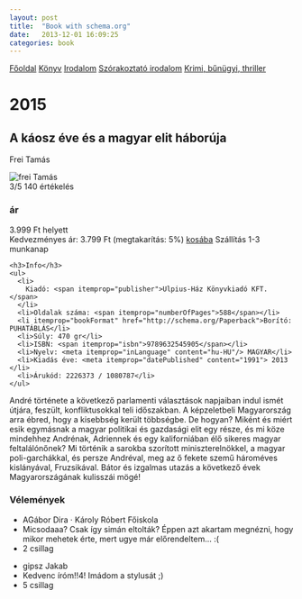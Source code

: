 ```yaml
---
layout: post
title:  "Book with schema.org"
date:   2013-12-01 16:09:25
categories: book
---
```


<nav  itemscope itemtype="http://schema.org/WebPage" >
  <div itemprop="breadcrumb">
    <a href="{{ site.baseurl }}">Főoldal</a>
    <a href="{{ site.baseurl }}/konyv">Könyv</a>
    <a href="{{ site.baseurl }}/konyv/irodalom/">Irodalom</a>
    <a href="{{ site.baseurl }}/konyv/irodalom/szorakoztato_irodalom">Szórakoztató irodalom</a>
    <a href="{{ site.baseurl }}/konyv/irodalom/szorakoztato_irodalom/krimi">Krimi, bűnügyi, thriller</a>
  </div>
</nav>

<div itemscope itemtype="http://schema.org/Book" >
  <h1 itemprop="name">2015</h1>
  <h2 itemprop="alternateName">A káosz éve és a magyar elit háborúja</h2>
  <p itemprop="author">Frei Tamás</p>
  <img itemprop="image" src="{{ site.baseurl }}/images/frei_tamas.jpg" alt="frei Tamás">
  <div class="info">
    <div class="rank" itemprop="aggregateRating" itemscope itemtype="http://schema.org/AggregateRating">
      <span itemprop="ratingValue">3</span>/5 <span itemprop="reviewCount">140</span> értékelés
    </div>
    <div itemprop="offers" itemscope itemtype="http://schema.org/Offer">
     <h3>ár</h3>
      <div class="old-price">3.999 Ft helyett</div>
      Kedvezményes ár: <span itemprop="price">3.799 Ft</span> <span>(megtakarítás: 5%)</span>
      <meta itemprop="priceCurrency" content="HUF" />
      <a href="#">kosába</a>
      <link itemprop="availability" href="http://schema.org/InStock">Szállítás 1-3 munkanap
      </div>
      
    <h3>Info</h3>
    <ul>
      <li>
        Kiadó: <span itemprop="publisher">Ulpius-Ház Könyvkiadó KFT.</span>
      </li>
      <li>Oldalak száma: <span itemprop="numberOfPages">588</span></li>
      <li itemprop="bookFormat" href="http://schema.org/Paperback">Borító: PUHATÁBLÁS</li>
      <li>Súly: 470 gr</li>
      <li>ISBN: <span itemprop="isbn">9789632545905</span></li>
      <li>Nyelv: <meta itemprop="inLanguage" content="hu-HU"/> MAGYAR</li>
      <li>Kiadás éve: <meta itemprop="datePublished" content="1991"> 2013 </li> 
      <li>Árukód: 2226373 / 1080787</li>
    </ul>
  </div>
  <div class="description">
    <p>André története a következő parlamenti választások napjaiban indul ismét útjára, feszült, konfliktusokkal teli időszakban. A képzeletbeli Magyarország arra ébred, hogy a kisebbség került többségbe. De hogyan? Miként és miért esik egymásnak a magyar politikai és gazdasági elit egy része, és mi köze mindehhez Andrénak, Adriennek és egy kaliforniában élő sikeres magyar feltalálónőnek? Mi történik a sarokba szorított miniszterelnökkel, a magyar poli-garchákkal, és persze Andréval, meg az ő fekete szemű hároméves kislányával, Fruzsikával. Bátor és izgalmas utazás a következő évek Magyarországának kulisszái mögé!</p>
  </div>
  <div>
  <h3>Vélemények</h3>
    <ul itemprop="review" itemscope itemtype="http://schema.org/Review">
      <li> <span itemprop="author">AGábor Dira</span> · Károly Róbert Főiskola</li>
      <li itemprop="reviewBody">Micsodaaa? Csak így simán eltolták? Éppen azt akartam megnézni, hogy mikor mehetek érte, mert ugye már előrendeltem... :(</li>
      <li><span itemprop="reviewRating">2</span> csillag</li>
      <meta itemprop="datePublished" content="2013-01-05">
    </ul>
    <ul itemprop="review" itemscope itemtype="http://schema.org/Review">
      <li itemprop="author">gipsz Jakab</li>
      <li itemprop="reviewBody">Kedvenc íróm!!4! Imádom a stylusát ;)</li>
      <li><span itemprop="reviewRating">5</span> csillag</li>
      <meta itemprop="datePublished" content="2013-11-05">
    </ul>
  </div>
</div>


